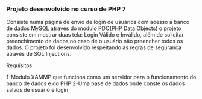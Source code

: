 <h3>Projeto desenvolvido no curso de PHP 7</h3>


Consiste numa página de envio de login de usuários com acesso a banco de dados MySQL através do modulo <a href="https://www.php.net/manual/pt_BR/book.pdo.php">PDO(PHP Data Objects)</a>
o projeto consiste em mostrar duas tela: Login Válido e Inválido, além de solicitar preenchimento de dados,no caso de o usuário não preencher todos os dados.
O projeto foi desenvolvido respeitando as regras de segurança através de SQL Injections.

Requisitos

1-Modulo XAMMP que funciona como um servidor para o funcionamento do banco de dados e do PHP
2-Uma base de dados onde conste os dados salvos de usuário e login




